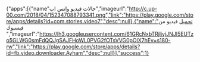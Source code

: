 {"apps":[{"name"حالات فيديو واتس اب","imageurl":"http://c.up-00.com/2018/04/152347088793341.png","link":"https://play.google.com/store/apps/details?id=com.stories.video7","desc":null},{"name":"تحميل فيديو من فيسبوك ","imageurl":"https://lh3.googleusercontent.com/61GRcNxbTRjlivjJNJI5EUTzo5GLWG0smFdQQJgSAJFHoWL0PVG2fOTsVVG0pOlX7hEv=s180-rw","link":"https://play.google.com/store/apps/details?id=fb.video.downloader.Ayham","desc":null}],"success":1}
